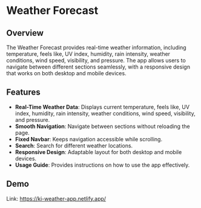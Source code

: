 # Weather Forecast

## Overview

The Weather Forecast provides real-time weather information, including temperature, feels like, UV index, humidity, rain intensity, weather conditions, wind speed, visibility, and pressure. The app allows users to navigate between different sections seamlessly, with a responsive design that works on both desktop and mobile devices.

## Features

- **Real-Time Weather Data**: Displays current temperature, feels like, UV index, humidity, rain intensity, weather conditions, wind speed, visibility, and pressure.
- **Smooth Navigation**: Navigate between sections without reloading the page.
- **Fixed Navbar**: Keeps navigation accessible while scrolling.
- **Search**: Search for different weather locations.
- **Responsive Design**: Adaptable layout for both desktop and mobile devices.
- **Usage Guide**: Provides instructions on how to use the app effectively.

## Demo
Link: https://ki-weather-app.netlify.app/
